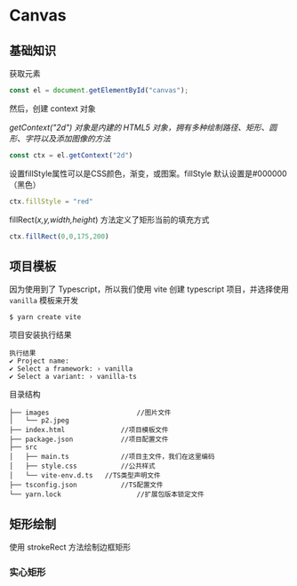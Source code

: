 # Canvas

## 基础知识

获取元素

```js
const el = document.getElementById("canvas");
```

然后，创建 context 对象

*getContext("2d") 对象是内建的 HTML5 对象，拥有多种绘制路径、矩形、圆形、字符以及添加图像的方法*

```js
const ctx = el.getContext("2d")
```

设置fillStyle属性可以是CSS颜色，渐变，或图案。fillStyle 默认设置是#000000（黑色）

```js
ctx.fillStyle = "red"
```

fillRect(*x,y,width,height*) 方法定义了矩形当前的填充方式

```js
ctx.fillRect(0,0,175,200)
```



## 项目模板

因为使用到了 Typescript，所以我们使用 vite 创建 typescript 项目，并选择使用 `vanilla` 模板来开发

```text
$ yarn create vite
```

项目安装执行结果

```text
执行结果
✔ Project name: 
✔ Select a framework: › vanilla
✔ Select a variant: › vanilla-ts
```

目录结构

```text
├── images				 		//图片文件
│   └── p2.jpeg
├── index.html				//项目模板文件
├── package.json			//项目配置文件
├── src
│   ├── main.ts				//项目主文件，我们在这里编码
│   ├── style.css			//公共样式
│   └── vite-env.d.ts	//TS类型声明文件
├── tsconfig.json			//TS配置文件
└── yarn.lock					//扩展包版本锁定文件
```

##  矩形绘制

使用 strokeRect 方法绘制边框矩形

### 实心矩形